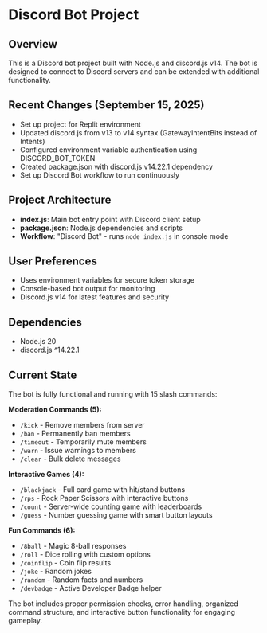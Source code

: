 # Discord Bot Project

## Overview
This is a Discord bot project built with Node.js and discord.js v14. The bot is designed to connect to Discord servers and can be extended with additional functionality.

## Recent Changes (September 15, 2025)
- Set up project for Replit environment
- Updated discord.js from v13 to v14 syntax (GatewayIntentBits instead of Intents)
- Configured environment variable authentication using DISCORD_BOT_TOKEN
- Created package.json with discord.js v14.22.1 dependency
- Set up Discord Bot workflow to run continuously

## Project Architecture
- **index.js**: Main bot entry point with Discord client setup
- **package.json**: Node.js dependencies and scripts
- **Workflow**: "Discord Bot" - runs `node index.js` in console mode

## User Preferences
- Uses environment variables for secure token storage
- Console-based bot output for monitoring
- Discord.js v14 for latest features and security

## Dependencies
- Node.js 20
- discord.js ^14.22.1

## Current State
The bot is fully functional and running with 15 slash commands:

**Moderation Commands (5):**
- `/kick` - Remove members from server
- `/ban` - Permanently ban members
- `/timeout` - Temporarily mute members  
- `/warn` - Issue warnings to members
- `/clear` - Bulk delete messages

**Interactive Games (4):**
- `/blackjack` - Full card game with hit/stand buttons
- `/rps` - Rock Paper Scissors with interactive buttons
- `/count` - Server-wide counting game with leaderboards
- `/guess` - Number guessing game with smart button layouts

**Fun Commands (6):**
- `/8ball` - Magic 8-ball responses
- `/roll` - Dice rolling with custom options
- `/coinflip` - Coin flip results
- `/joke` - Random jokes
- `/random` - Random facts and numbers
- `/devbadge` - Active Developer Badge helper

The bot includes proper permission checks, error handling, organized command structure, and interactive button functionality for engaging gameplay.